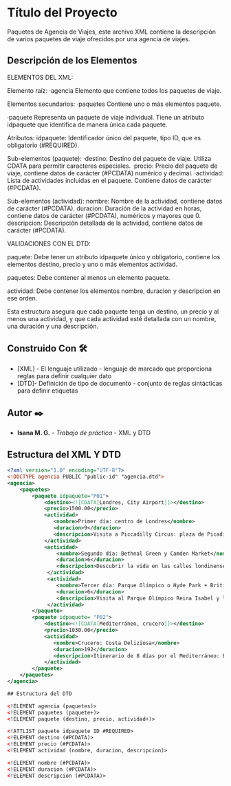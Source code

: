 # Título del Proyecto

Paquetes de Agencia de Viajes, este archivo XML contiene la descripción de varios paquetes de viaje ofrecidos por una agencia de viajes.

## Descripción de los Elementos 

ELEMENTOS DEL XML:

Elemento raíz:
·agencia
Elemento que contiene todos los paquetes de viaje.

Elementos secundarios:
·paquetes
Contiene uno o más elementos paquete.

·paquete
Representa un paquete de viaje individual. Tiene un atributo idpaquete que identifica de manera única cada paquete.

Atributos:
 idpaquete: Identificador único del paquete, tipo ID, que es obligatorio (#REQUIRED).

Sub-elementos (paquete):
 ·destino: Destino del paquete de viaje. Utiliza CDATA para permitir caracteres especiales.
 ·precio: Precio del paquete de viaje, contiene datos de carácter (#PCDATA) numérico y decimal.
 ·actividad: Lista de actividades incluidas en el paquete. Contiene datos de carácter (#PCDATA).

Sub-elementos (actividad):
 nombre: Nombre de la actividad, contiene datos de carácter (#PCDATA).
 duracion: Duración de la actividad en horas, contiene datos de carácter (#PCDATA), numéricos y mayores que 0.
 descripcion: Descripción detallada de la actividad, contiene datos de carácter (#PCDATA).

VALIDACIONES CON EL DTD:

paquete: Debe tener un atributo idpaquete único y obligatorio, contiene los elementos destino, precio y uno o más elementos actividad.

paquetes: Debe contener al menos un elemento paquete.

actividad: Debe contener los elementos nombre, duracion y descripcion en ese orden.

Esta estructura asegura que cada paquete tenga un destino, un precio y al menos una actividad, y que cada actividad esté detallada con un nombre, una duración y una descripción. 

## Construido Con 🛠️

- [XML] - El lenguaje utilizado - lenguaje de marcado que proporciona reglas para definir cualquier dato
- [DTD]- Definición de tipo de documento - conjunto de reglas sintácticas para definir etiquetas
 

## Autor ✒️

- **Isana M. G.** - _Trabajo de práctica_ - XML y DTD



## Estructura del XML Y DTD

```xml
<?xml version="1.0" encoding="UTF-8"?>
<!DOCTYPE agencia PUBLIC "public-id" "agencia.dtd">
<agencia>
    <paquetes>
        <paquete idpaquete="P01">
            <destino><![CDATA[Londres, City Airport]]></destino>
            <precio>1500.00</precio>
            <actividad>
               <nombre>Primer día: centro de Londres</nombre>
               <duracion>9</duracion>
               <descripcion>Visita a Piccadilly Circus: plaza de Picadilly, visita al Museo The National Gallery, recorrido por la avenida The Mall para ver el Buckingham Palace, parada para almorzar, continuamos el recorrido para visitar la Abadía de Westminster, el Big Ben y, al cruzar el río Támesis, visitar la noria London Eye. </descripcion>
            </actividad>
            <actividad>
                <nombre>Segundo día: Bethnal Green y Camden Market</nombre>
                <duracion>6</duracion>
                <descripcion>Descubrir la vida en las calles londinenses y sus mercados: Visita a Bethnal Green Road, visita al mercadillo Broadway Market, viaje hasta Camden para visitar su mercado y el Stables Market</descripcion>
             </actividad>
             <actividad>
                <nombre>Tercer día: Parque Olímpico o Hyde Park + British Museum</nombre>
                <duracion>6</duracion>
                <descripcion>Visita al Parque Olímpico Reina Isabel y los alrededores de Stratford, Alternativa: Hyde Park y Momias Egípcias</descripcion>
             </actividad>
        </paquete>
        <paquete idpaquete= "P02">
            <destino><![CDATA[Mediterráneo, crucero]]></destino>
            <precio>1030.00</precio>
            <actividad>
               <nombre>Crucero: Costa Deliziosa</nombre>
               <duracion>192</duracion>
               <descripcion>Itinerario de 8 días por el Mediterráneo: Bari (salida), Kotor, Corfú, Katákolo/Olimpia, Dubrovnik, Split, Marghera/Venecia, Bari (Llegada)</descripcion>
            </actividad>
        </paquete>
    </paquetes>
</agencia>

## Estructura del DTD

<!ELEMENT agencia (paquetes)>
<!ELEMENT paquetes (paquete+)>
<!ELEMENT paquete (destino, precio, actividad+)>

<!ATTLIST paquete idpaquete ID #REQUIRED>
<!ELEMENT destino (#PCDATA)>
<!ELEMENT precio (#PCDATA)>
<!ELEMENT actividad (nombre, duracion, descripcion)>

<!ELEMENT nombre (#PCDATA)>
<!ELEMENT duracion (#PCDATA)>
<!ELEMENT descripcion (#PCDATA)>
